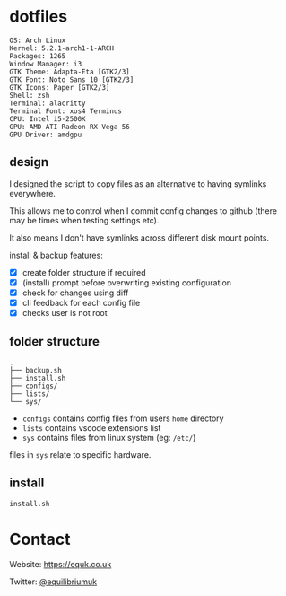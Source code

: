 # dotfiles

    OS: Arch Linux
    Kernel: 5.2.1-arch1-1-ARCH
    Packages: 1265
    Window Manager: i3
    GTK Theme: Adapta-Eta [GTK2/3]
    GTK Font: Noto Sans 10 [GTK2/3]
    GTK Icons: Paper [GTK2/3]
    Shell: zsh
    Terminal: alacritty
    Terminal Font: xos4 Terminus
    CPU: Intel i5-2500K
    GPU: AMD ATI Radeon RX Vega 56
    GPU Driver: amdgpu

## design

I designed the script to copy files as an alternative to having symlinks everywhere.

This allows me to control when I commit config changes to github (there may be times when testing settings etc).

It also means I don't have symlinks across different disk mount points.

install & backup features:

- [x] create folder structure if required
- [x] (install) prompt before overwriting existing configuration
- [x] check for changes using diff
- [x] cli feedback for each config file
- [x] checks user is not root

## folder structure

    .
    ├── backup.sh
    ├── install.sh
    ├── configs/
    ├── lists/
    └── sys/

- `configs` contains config files from users `home` directory
- `lists` contains vscode extensions list
- `sys` contains files from linux system (eg: `/etc/`)

files in `sys` relate to specific hardware.

## install

    install.sh

# Contact

Website: https://equk.co.uk

Twitter: [@equilibriumuk](https://twitter.com/equilibriumuk)
